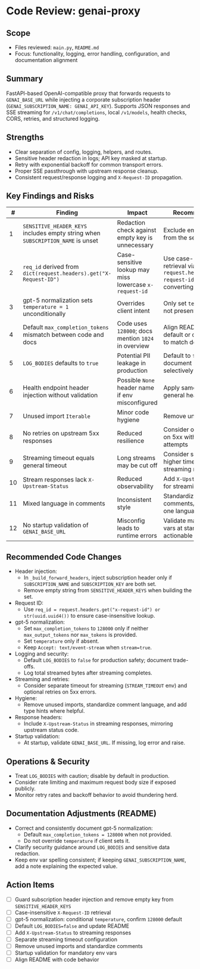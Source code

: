 # Code Review: genai-proxy

## Scope
- Files reviewed: `main.py`, `README.md`
- Focus: functionality, logging, error handling, configuration, and documentation alignment

## Summary
FastAPI-based OpenAI-compatible proxy that forwards requests to `GENAI_BASE_URL` while injecting a corporate subscription header (`GENAI_SUBSCRIPTION_NAME: GENAI_API_KEY`). Supports JSON responses and SSE streaming for `/v1/chat/completions`, local `/v1/models`, health checks, CORS, retries, and structured logging.

## Strengths
- Clear separation of config, logging, helpers, and routes.
- Sensitive header redaction in logs; API key masked at startup.
- Retry with exponential backoff for common transport errors.
- Proper SSE passthrough with upstream response cleanup.
- Consistent request/response logging and `X-Request-ID` propagation.

## Key Findings and Risks

| # | Finding | Impact | Recommendation |
|---|---|---|---|
| 1 | `SENSITIVE_HEADER_KEYS` includes empty string when `SUBSCRIPTION_NAME` is unset | Redaction check against empty key is unnecessary | Exclude empty string from the set |
| 2 | `req_id` derived from `dict(request.headers).get("X-Request-ID")` | Case-sensitive lookup may miss lowercase `x-request-id` | Use case-insensitive retrieval via `request.headers.get("x-request-id")` before converting to dict |
| 3 | gpt-5 normalization sets `temperature = 1` unconditionally | Overrides client intent | Only set `temperature` if not present |
| 4 | Default `max_completion_tokens` mismatch between code and docs | Code uses `128000`; docs mention `1024` in overview | Align README to `128000` default or change code to match docs |
| 5 | `LOG_BODIES` defaults to `true` | Potential PII leakage in production | Default to `false` and document risks; enable selectively |
| 6 | Health endpoint header injection without validation | Possible `None` header name if env misconfigured | Apply same guard as in general header injection |
| 7 | Unused import `Iterable` | Minor code hygiene | Remove unused imports |
| 8 | No retries on upstream 5xx responses | Reduced resilience | Consider optional retries on 5xx with capped attempts |
| 9 | Streaming timeout equals general timeout | Long streams may be cut off | Consider separate, higher timeout for streaming requests |
| 10 | Stream responses lack `X-Upstream-Status` | Reduced observability | Add `X-Upstream-Status` for streaming path |
| 11 | Mixed language in comments | Inconsistent style | Standardize comments/docstrings to one language |
| 12 | No startup validation of `GENAI_BASE_URL` | Misconfig leads to runtime errors | Validate mandatory env vars at startup and log actionable error |

## Recommended Code Changes
- Header injection:
  - In `_build_forward_headers`, inject subscription header only if `SUBSCRIPTION_NAME` and `SUBSCRIPTION_KEY` are both set.
  - Remove empty string from `SENSITIVE_HEADER_KEYS` when building the set.
- Request ID:
  - Use `req_id = request.headers.get("x-request-id") or str(uuid.uuid4())` to ensure case-insensitive lookup.
- gpt-5 normalization:
  - Set `max_completion_tokens` to `128000` only if neither `max_output_tokens` nor `max_tokens` is provided.
  - Set `temperature` only if absent.
  - Keep `Accept: text/event-stream` when `stream=true`.
- Logging and security:
  - Default `LOG_BODIES` to `false` for production safety; document trade-offs.
  - Log total streamed bytes after streaming completes.
- Streaming and retries:
  - Consider separate timeout for streaming (`STREAM_TIMEOUT` env) and optional retries on 5xx errors.
- Hygiene:
  - Remove unused imports, standardize comment language, and add type hints where helpful.
- Response headers:
  - Include `X-Upstream-Status` in streaming responses, mirroring upstream status code.
- Startup validation:
  - At startup, validate `GENAI_BASE_URL`. If missing, log error and raise.

## Operations & Security
- Treat `LOG_BODIES` with caution; disable by default in production.
- Consider rate limiting and maximum request body size if exposed publicly.
- Monitor retry rates and backoff behavior to avoid thundering herd.

## Documentation Adjustments (README)
- Correct and consistently document gpt-5 normalization:
  - Default `max_completion_tokens = 128000` when not provided.
  - Do not override `temperature` if client sets it.
- Clarify security guidance around `LOG_BODIES` and sensitive data redaction.
- Keep env var spelling consistent; if keeping `GENAI_SUBSCRIPTION_NAME`, add a note explaining the expected value.

## Action Items
- [ ] Guard subscription header injection and remove empty key from `SENSITIVE_HEADER_KEYS`
- [ ] Case-insensitive `X-Request-ID` retrieval
- [ ] gpt-5 normalization: conditional `temperature`, confirm `128000` default
- [ ] Default `LOG_BODIES=false` and update README
- [ ] Add `X-Upstream-Status` to streaming responses
- [ ] Separate streaming timeout configuration
- [ ] Remove unused imports and standardize comments
- [ ] Startup validation for mandatory env vars
- [ ] Align README with code behavior
